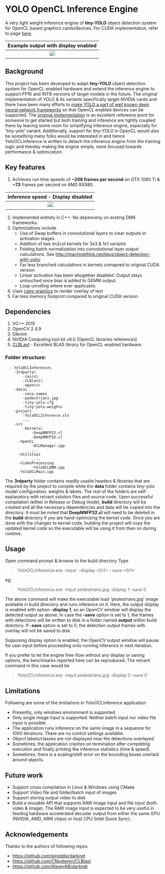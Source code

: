 # YOLO OpenCL Inference Engine

A very light weight inference engine of **tiny-YOLO** object detection system for OpenCL based graphics cards/devices. For CUDA implementation, refer to page [here](https://pjreddie.com/darknet/).

Example output with display enabled|
:-------------------------:|
:![](https://github.com/sat8/YoloOCLInference/blob/master/frame_000006.jpg)|


## Background
This project has been deveoped to adapt **tiny-YOLO** object detection system for OpenCL enabled hardware and extend the inference engine to support FP16 and INT8 versions of target models in the future. The original implementation of YOLO & its variants specifically target NVIDIA cards and there have been many efforts to [make YOLO a part of well known deep neural network frameworks](https://www.google.co.uk/search?rlz=1C1CHBD_en-GBGB743GB743&q=tensorflow+yolo&spell=1&sa=X&ved=0ahUKEwip3fKSkN_WAhXmBsAKHX7oB-EQvwUIJSgA&biw=1920&bih=974) so that OpenCL enabled devices can be supported. The [original implementation](https://github.com/pjreddie/darknet) is an excellent reference point for someone to get started but both training and inference are tightly coupled there by leaving some room for simplifying inference engine, especially for 'tiny-yolo' variant. Additionally, support for tiny-YOLO in OpenCL would also be something many folks would be interested in and hence YoloOCLInference is written to detach the inference engine from the training logic and thereby making the engine simple, more focused towards performance & optimization.  

## Key features
1. Achieves run time speeds of **~208 frames per second** on GTX 1080 Ti & **~73** frames per second on AMD RX580.

Inference speed - Display disabled|
:-------------------------:|
:![](https://github.com/sat8/YoloOCLInference/blob/master/Capture.jpg)|

2. Implemented entirely in C++. No depenceny on exsting DNN frameworks.
3. Optimizations include 
   * Use of Swap buffers in convolutional layers to clear outputs in activation stages.
   * Addition of two im2col kernels for 3x3 & 1x1 variants
   * Folding batch normalization into convolutional layer output calculations. See http://machinethink.net/blog/object-detection-with-yolo/ 
   * Far less branched calculations in kernels comapred to original CUDA version
   * Linear activation has been altogether disabled. Output stays untouched once bias is added to GEMM output.
   * Loop unrolling where ever applicable. 
4. Uses [cairo graphics](https://wiki.gnome.org/Projects/gtkmm/MSWindows) to render overlay of text
5. Far less memory footprint compared to original CUDA version. 

## Dependencies
1. VC++ 2015
2. OpenCV 2.4.9
3. Gtkmm
4. NVIDIA Computing tool kit v8.0 (OpenCL libraries references)
5. [CLBLast](https://github.com/CNugteren/CLBlast) - Excellent BLAS library for OpenCL enabled hardware.

### Folder structure:

      - YoloOCLInference\
        -3rdparty\
            -cairo\
            -CLBlast\
            -opencv\
        -data\
            -coco.names
            -pedestrians.jpg
            -tiny-yolo.cfg
            -tiny-yolo.weights
        -project
            -YoloOCLInference.sln
            ...
        -src
            -Kernels\
                -DeepNNFP32.cl
                -DeepNNFP16.cl
          -OpenCL
                -OCLManager.cpp
                ...
          -Utilities
                ....
          -VideoProcessing
                -YoloOCLDNN.cpp
          -YoloOCLMain.cpp
           
The **3rdparty** folder contains readily usable headers & libraries that are required by the project to compile while the **data** folder contains tiny-yolo model configuration, weights & labels. The rest of the folders are self-explanatory with relvant solution files and source code. Upon successful compilation (either in Release or Debug mode), **build** directory will be created and all the necessary dependencies and data will be copied into the directory. It must be noted that **DeepNNFP32.cl** will need to be deleted in the **build** directory if you are hand-optimizing the kernel code. Once you are done with the changes to kernel code, building the project will copy  the updated kernel code so the executable will be using it from then on during runtime.

## Usage
  Open command prompt & browse to the build directory
  Type 
  
 > YoloOCLInference.exe -input <image> -display <0/1> - save <0/1>
    
 eg:  
 > YoloOCLInference.exe -input pedestrians.jpg -display 1 -save 0
 
The above command will make the executable load 'pedestrians.jpg' image available in build directory and runs inference on it. Here, the output display is enabled with option **-display 1**, so an OpenCV window will display the detected output as above. In case the **-save** option is set to 1, the frames with detections will be written to disk in a folder named **output** within build directory. If **-save** option is set to 0, the detection output frames with overlay will not be saved to disk. 

Supposing display option is enabled, the OpenCV output window will pause for user input before proceeding onto running inference in next iteration.
 
If you prefer to let the engine free-flow without any display or saving options, the benchmarks reported here can be reproduced. 
The relvant command in this case would be 

> YoloOCLInference.exe -input pedestrians.jpg -display 0 -save 0
 
## Limitations

Following are some of the limitations in YoloOCLInference application
* Presently, only windows environment is supported. 
* Only single image input is supported. Neither batch input nor video file input is possible.
* The application runs inference on the same image in a sequence for 1000 iterations. There are no control settings available.
* Object labels/classes are not displayed near the detections overlayed
* Sometimes, the application crashes on termination after completing execution and finally printing the inference statistics (time & speed). 
* Sometimes, there is a scaling/shift error on the bounding boxes overlaid around objects.

## Future work
* Support cross compilation in Linux & Windows using CMake
* Support Video file and folder/batch input of images
* Support storing output video to disk
* Build a reusable API that supports RAW image input and file input (both video & image). The RAW image input is expected to be very useful in feeding hardware accelerated decoder output from either the same GPU (NVIDIA, AMD, ARM chips) or host CPU (Intel Quick Sync).

## Acknowledgements
Thanks to the authors of following repos.
* https://github.com/pjreddie/darknet
* https://github.com/CNugteren/CLBlast
* https://github.com/AlexeyAB/darknet







